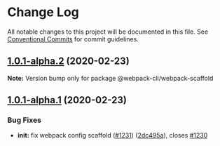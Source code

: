 # Change Log

All notable changes to this project will be documented in this file.
See [Conventional Commits](https://conventionalcommits.org) for commit guidelines.

## [1.0.1-alpha.2](https://github.com/webpack/webpack-cli/compare/@webpack-cli/webpack-scaffold@1.0.1-alpha.1...@webpack-cli/webpack-scaffold@1.0.1-alpha.2) (2020-02-23)

**Note:** Version bump only for package @webpack-cli/webpack-scaffold

## [1.0.1-alpha.1](https://github.com/webpack/webpack-cli/compare/@webpack-cli/webpack-scaffold@1.0.1-alpha.0...@webpack-cli/webpack-scaffold@1.0.1-alpha.1) (2020-02-23)

### Bug Fixes

-   **init:** fix webpack config scaffold ([#1231](https://github.com/webpack/webpack-cli/issues/1231)) ([2dc495a](https://github.com/webpack/webpack-cli/commit/2dc495a8d050d28478c6c2533d7839e9ff78d76c)), closes [#1230](https://github.com/webpack/webpack-cli/issues/1230)
